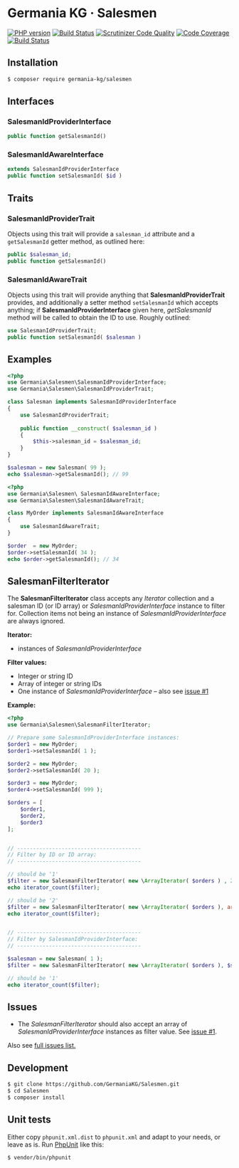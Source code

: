 # Germania KG · Salesmen


[![PHP version](https://img.shields.io/packagist/php-v/germania-kg/salesmen.svg)](https://packagist.org/packages/germania-kg/salesmen)
[![Build Status](https://img.shields.io/travis/GermaniaKG/Salesmen.svg?label=Travis%20CI)](https://travis-ci.org/GermaniaKG/Salesmen)
[![Scrutinizer Code Quality](https://scrutinizer-ci.com/g/GermaniaKG/Salesmen/badges/quality-score.png?b=master)](https://scrutinizer-ci.com/g/GermaniaKG/Salesmen/?branch=master)
[![Code Coverage](https://scrutinizer-ci.com/g/GermaniaKG/Salesmen/badges/coverage.png?b=master)](https://scrutinizer-ci.com/g/GermaniaKG/Salesmen/?branch=master)
[![Build Status](https://scrutinizer-ci.com/g/GermaniaKG/Salesmen/badges/build.png?b=master)](https://scrutinizer-ci.com/g/GermaniaKG/Salesmen/build-status/master)



## Installation

```bash
$ composer require germania-kg/salesmen
```

## Interfaces

### SalesmanIdProviderInterface

```php
public function getSalesmanId()
```

### SalesmanIdAwareInterface

```php
extends SalesmanIdProviderInterface
public function setSalesmanId( $id )
```

## Traits

### SalesmanIdProviderTrait

Objects using this trait will provide a `salesman_id` attribute and a `getSalesmanId` getter method, as outlined here:

```php
public $salesman_id;
public function getSalesmanId()
```


### SalesmanIdAwareTrait

Objects using this trait will provide anything that **SalesmanIdProviderTrait** provides, and additionally a setter method `setSalesmanId` which accepts anything; if **SalesmanIdProviderInterface** given here, *getSalesmanId* method will be called to obtain the ID to use. Roughly outlined:

```php
use SalesmanIdProviderTrait;
public function setSalesmanId( $salesman )
```







## Examples
```php
<?php
use Germania\Salesmen\SalesmanIdProviderInterface;
use Germania\Salesmen\SalesmanIdProviderTrait;

class Salesman implements SalesmanIdProviderInterface
{
	use SalesmanIdProviderTrait;
	
	public function __construct( $salesman_id )
	{
		$this->salesman_id = $salesman_id;
	}
}

$salesman = new Salesman( 99 );
echo $salesman->getSalesmanId(); // 99
```

```php
<?php
use Germania\Salesmen\ SalesmanIdAwareInterface;
use Germania\Salesmen\SalesmanIdAwareTrait;

class MyOrder implements SalesmanIdAwareInterface
{
	use SalesmanIdAwareTrait;
}

$order  = new MyOrder;
$order->setSalesmanId( 34 );
echo $order->getSalesmanId(); // 34


```


## SalesmanFilterIterator

The **SalesmanFilterIterator** class accepts any *Iterator* collection and a salesman ID (or ID array) or *SalesmanIdProviderInterface* instance to filter for. Collection items not being an instance of *SalesmanIdProviderInterface* are always ignored. 

**Iterator:**

- instances of *SalesmanIdProviderInterface*


**Filter values:**

- Integer or string ID
- Array of integer or string IDs
- One instance of *SalesmanIdProviderInterface* – also see [issue #1][i1]


**Example:**

```php
<?php
use Germania\Salesmen\SalesmanFilterIterator;

// Prepare some SalesmanIdProviderInterface instances:
$order1 = new MyOrder; 
$order1->setSalesmanId( 1 );

$order2 = new MyOrder; 
$order2->setSalesmanId( 20 );

$order3 = new MyOrder; 
$order4->setSalesmanId( 999 );

$orders = [
	$order1,
	$order2,	
	$order3
];


// ---------------------------------------
// Filter by ID or ID array:
// ---------------------------------------

// should be '1'
$filter = new SalesmanFilterIterator( new \ArrayIterator( $orders ) , 20);
echo iterator_count($filter);

// should be '2'
$filter = new SalesmanFilterIterator( new \ArrayIterator( $orders ), array(20, 999));
echo iterator_count($filter);


// ---------------------------------------
// Filter by SalesmanIdProviderInterface:
// ---------------------------------------

$salesman = new Salesman( 1 );
$filter = new SalesmanFilterIterator( new \ArrayIterator( $orders ), $salesman);

// should be '1'
echo iterator_count($filter);
```

## Issues

- The *SalesmanFilterIterator* should also accept an array of *SalesmanIdProviderInterface* instances as filter value. See [issue #1][i1].

Also see [full issues list.][i0]

[i0]: https://github.com/GermaniaKG/Salesmen/issues 
[i1]: https://github.com/GermaniaKG/Salesmen/issues/1 

## Development

```bash
$ git clone https://github.com/GermaniaKG/Salesmen.git
$ cd Salesmen
$ composer install
```

## Unit tests

Either copy `phpunit.xml.dist` to `phpunit.xml` and adapt to your needs, or leave as is. Run [PhpUnit](https://phpunit.de/) like this:

```bash
$ vendor/bin/phpunit
```

